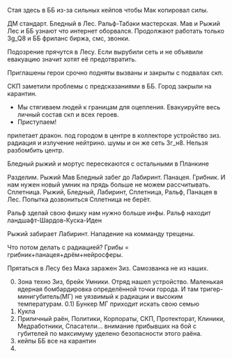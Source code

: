 Стая здесь в ББ из-за сильных кейпов чтобы Мак копировал силы.

<!--
    Ищут оружие против Зиона.
-->

ДМ стандарт.
Бледный в Лес. 
Ральф-Табаки мастерская.
Мав и Рыжий Лес и ББ узнают что интернет оборвался. Продолжают работать только 3g_Q8 и ББ фриланс биржа, смс, звонки. 

Подозрение прячутся в Лесу. Если вырубили сеть и не объявили евакуацию значит хотят её предотвратить.

Приглашены герои срочно подняты вызваны и закрыты с подвалах скп.

СКП заметили проблемы с предсказаниями в ББ. Город закрыли на карантин.
- Мы стягиваем людей к границам для оцепления. Евакуируйте весь личный состав скп и всех героев.
- Приступаем!

<!--
    Эвакуации не будет. К нам прибыл меч господень, мы под защитой божьей длани и его великого плана.
    подрыв сети интернет и 3г Пиггот мастерскрытник
    бб отключён от мира и обесточен. Еллектричестово продолжали подавать только специально разрешенные отобранные раёны. сеть только 3г_н8.
-->

прилетает дракон. под городом в центре в коллекторе устройство зиз. радиация и излучение нейтрино. шумы и он же сеть 3г_н8. Нельзя разбомбить центр.

<!-- Нужно глянуть будущее, почему? -->

Бледный рыжий и мортус пересекаются с остальными в Планкине

Разделим. Рыжий Мав Бледный забег до Лабиринт. Панацея. Грибник. 
И нам нужен новый умник на прядь больше не можем рассчитывать. Сплетница.
Рыжий, Бледный, Лабиринт, Сплетница, Ральф, Панацея в Лес.
Попытка дозвониться Сплетница не берёт.
<!-- Шакал приготовь сказку Василиск, нужно будет пояснить с чем они имеют дело. -->
Ральф зделай свою фишку нам нужно больше инфы. Ральф находит ландшафт-Шардов-Куска-Иден

Рыжий забирает Лабиринт. Нападение на комманду трещены.

Что потом делать с радиацией? Грибы = грибник+панацея+дрём+нейросферы.

Прятаться в Лесу без Мака заражен Зиз. Самозванка не из наших.



0) Зона техно Зиз, брейк Умники. Отряд нашел устройство. Маленькая ядерная бомбардировка определённой точки города. И там тригер-минигубитель(МГ) не уязвимый к радиации и высоким температурам.
0.1) Бункер МГ приходит искать свою семью
1) Кукла
2) Приличный раён, Политики, Корпораты, СКП, Протекторат, Клиники, Медработники, Спасатели...
    внимание прибывших на бой с губителей по максимуму уделено безопасности этого раёна.
3) кейпы ББ все на карантин
4)